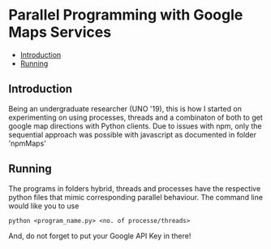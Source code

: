 # Parallel Programming with Google Maps Services

* [Introduction](#Introduction)
* [Running](#Running)

## Introduction
Being an undergraduate researcher (UNO '19), this is how I started on experimenting on using processes, threads and a combinaton of both to get google map directions with Python clients. Due to issues with npm, only the sequential approach was possible with javascript as documented in folder 'npmMaps'

## Running
The programs in folders hybrid, threads and processes have the respective python files that mimic corresponding parallel behaviour. The command line would like you to use  
  
`python <program_name.py> <no. of processe/threads>`  
   
And, do not forget to put your Google API Key in there!